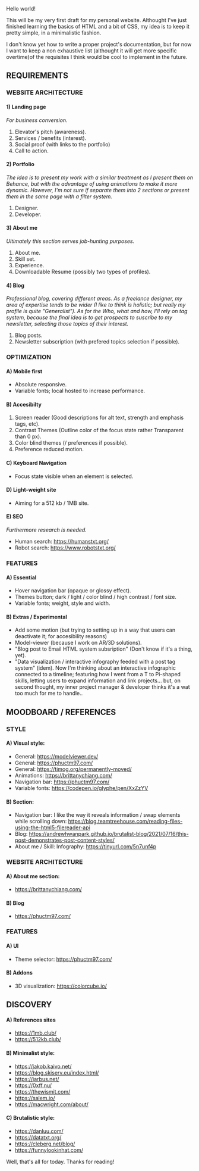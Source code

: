 Hello world! 

This will be my very first draft for my personal website. 
Althought I've just finished learning the basics of HTML and a bit of CSS, my idea is to keep it pretty simple, in a minimalistic fashion.

I don't know yet how to write a proper project's documentation, but for now I want to keep a non exhaustive list (althought it will get more specific overtime)of the requisites I think would be cool to implement in the future.  



## REQUIREMENTS

### WEBSITE ARCHITECTURE

#### 1) Landing page

_For business conversion._

1. Elevator's pitch (awareness).
2. Services / benefits (interest).
3. Social proof (with links to the portfolio)
4. Call to action.

#### 2) Portfolio

_The idea is to present my work with a similar treatment as I present them on Behance, but with the advantage of using animations to make it more dynamic._
_However, I'm not sure if separate them into 2 sections or present them in the same page with a filter system._

1. Designer.
2. Developer.

#### 3) About me 

_Ultimately this section serves job-hunting purposes._

1. About me.
2. Skill set.
3. Experience.
4. Downloadable Resume (possibly two types of profiles).

#### 4) Blog

_Professional blog, covering different areas. As a freelance designer, my area of expertise tends to be wider (I like to think is holistic; but really my profile is quite "Generalist")._
_As for the Who, what and how, I'll rely on tag system, because the final idea is to get prospects to suscribe to my newsletter, selecting those topics of their interest._


1. Blog posts.
2. Newsletter subscription (with prefered topics selection if possible).

### OPTIMIZATION

#### A) Mobile first

- Absolute responsive.
- Variable fonts; local hosted to increase performance. 

#### B) Accesibilty

1. Screen reader (Good descriptions for alt text, strength and emphasis tags, etc).
2. Contrast Themes (Outline color of the focus state rather Transparent than 0 px).
3. Color blind themes (/ preferences if possible).
4. Preference reduced motion.

#### C) Keyboard Navigation 

- Focus state visible when an element is selected.

#### D) Light-weight site

- Aiming for a 512 kb / 1MB site. 

#### E) SEO

_Furthermore research is needed._

- Human search: https://humanstxt.org/
- Robot search: https://www.robotstxt.org/

### FEATURES

#### A) Essential

- Hover navigation bar (opaque or glossy effect).
- Themes button; dark / light / color blind / high contrast / font size.
- Variable fonts; weight, style and width. 

#### B) Extras / Experimental

- Add some motion (but trying to setting up in a way that users can deactivate it; for accesibility reasons)
- Model-viewer (because I work on AR/3D solutions).
- "Blog post to Email HTML system subsription" (Don't know if it's a thing, yet).
- "Data visualization / interactive infography feeded with a post tag system" (idem). Now I'm thinking about an interactive infographic connected to a timeline; featuring how I went from a T to Pi-shaped skills, letting users to expand information and link projects... but, on second thought, my inner project manager & developer thinks it's a wat too much for me to handle.. 

## MOODBOARD / REFERENCES

### STYLE

#### A) Visual style: 

- General: https://modelviewer.dev/
- General: https://phuctm97.com/
- General: https://timog.org/permanently-moved/
- Animations: https://brittanychiang.com/
- Navigation bar: https://phuctm97.com/
- Variable fonts: https://codepen.io/glyphe/pen/XxZzYV

#### B) Section:

- Navigation bar: I like the way it reveals information / swap elements while scrolling down: https://blog.teamtreehouse.com/reading-files-using-the-html5-filereader-api
-  Blog: https://andrewhwanpark.github.io/brutalist-blog/2021/07/16/this-post-demonstrates-post-content-styles/
- About me / Skill: Infography: https://tinyurl.com/5n7unf4p

### WEBSITE ARCHITECTURE

#### A) About me section:

- https://brittanychiang.com/

#### B) Blog 

- https://phuctm97.com/

### FEATURES

#### A) UI

- Theme selector: https://phuctm97.com/

#### B) Addons

- 3D visualization: https://colorcube.io/

## DISCOVERY 

#### A) References sites

- https://1mb.club/
- https://512kb.club/

#### B) Minimalist style: 

- https://jakob.kaivo.net/ 
- https://blog.skiserv.eu/index.html/
- https://jarbus.net/
- https://0xff.nu/
- https://thewismit.com/
- https://salem.io/
- https://macwright.com/about/

#### C) Brutalistic style: 

- https://danluu.com/
- https://datatxt.org/
- https://cleberg.net/blog/
- https://funnylookinhat.com/  

Well, that's all for today. Thanks for reading!
